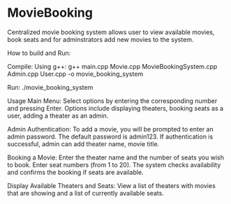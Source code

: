 # MovieBooking
Centralized movie booking system allows user to view available movies, book seats and for adminstrators add new movies to the system.

How to build and Run:

Compile:
Using g++:
    g++ main.cpp Movie.cpp MovieBookingSystem.cpp Admin.cpp User.cpp -o movie_booking_system

Run:
   ./movie_booking_system
   

Usage
Main Menu:
     Select options by entering the corresponding number and pressing Enter.
     Options include displaying theaters, booking seats as a user, adding a theater as an admin.

Admin Authentication:
    To add a movie, you will be prompted to enter an admin password. The default password is admin123.
    If authentication is successful, admin can add theater name, movie title.
    
Booking a Movie:
    Enter the theater name and the number of seats you wish to book.
    Enter seat numbers (from 1 to 20). The system checks availability and confirms the booking if seats are available.

Display Available Theaters and Seats:
    View a list of theaters with movies that are showing and a list of currently available seats.
    
